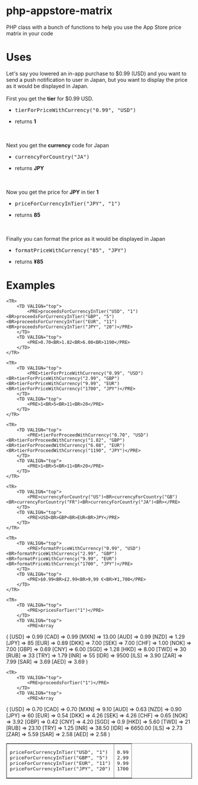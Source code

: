 php-appstore-matrix
===================

PHP class with a bunch of functions to help you use the App Store price matrix in your code

<h1>Uses </h1>

Let's say you lowered an in-app purchase to $0.99 (USD) and you want to send a push notification to user in Japan, but you want to display the price as it would be displayed in Japan.
<BR><BR>
First you get the <B>tier</B> for $0.99 USD.<BR>
<UL>
	<LI><PRE>tierForPriceWithCurrency("0.99", "USD")</PRE></LI>
	<LI>returns <B>1</B></LI>
</UL>
<BR><BR>
Next you get the <B>currency</B> code for Japan<BR>
<UL>
	<LI><PRE>currencyForCountry("JA")</PRE></LI>
	<LI>returns <B>JPY</B></LI>
</UL>
<BR><BR>
Now you get the price for <b>JPY</b> in tier <B>1</B><BR>
<UL>
	<LI><PRE>priceForCurrencyInTier("JPY", "1")</PRE></LI>
	<LI>returns <B>85</B></LI>
</UL>
<BR><BR>
Finally you can format the price as it would be displayed in Japan<BR>
<UL>
	<LI><PRE>formatPriceWithCurrency("85", "JPY")</PRE></LI>
	<LI>returns <B>¥85</B></LI>
</UL>

<h1>Examples </h1>

<TABLE BORDER="1" CELLPADDING="10">
	<TR>
		<TD VALIGN="top">
			<PRE>priceForCurrencyInTier("USD", "1")<BR>priceForCurrencyInTier("GBP", "5")<BR>priceForCurrencyInTier("EUR", "11")<BR>priceForCurrencyInTier("JPY", "20")</PRE>
		</TD>
		<TD VALIGN="top">
			<PRE>0.99<BR>2.99<BR>9.99<BR>1700</PRE>
		</TD>
	</TR>
	
	<TR>
		<TD VALIGN="top">
			<PRE>proceedsForCurrencyInTier("USD", "1")<BR>proceedsForCurrencyInTier("GBP", "5")<BR>proceedsForCurrencyInTier("EUR", "11")<BR>proceedsForCurrencyInTier("JPY", "20")</PRE>
		</TD>
		<TD VALIGN="top">
			<PRE>0.70<BR>1.82<BR>6.08<BR>1190</PRE>
		</TD>
	</TR>
	
	<TR>
		<TD VALIGN="top">
			<PRE>tierForPriceWithCurrency("0.99", "USD")<BR>tierForPriceWithCurrency("2.99", "GBP")<BR>tierForPriceWithCurrency("9.99", "EUR")<BR>tierForPriceWithCurrency("1700", "JPY")</PRE>
		</TD>
		<TD VALIGN="top">
			<PRE>1<BR>5<BR>11<BR>20</PRE>
		</TD>
	</TR>
	
	<TR>
		<TD VALIGN="top">
			<PRE>tierForProceedWithCurrency("0.70", "USD")<BR>tierForProceedWithCurrency("1.82", "GBP")<BR>tierForProceedWithCurrency("6.08", "EUR")<BR>tierForProceedWithCurrency("1190", "JPY")</PRE>
		</TD>
		<TD VALIGN="top">
			<PRE>1<BR>5<BR>11<BR>20</PRE>
		</TD>
	</TR>
	
	<TR>
		<TD VALIGN="top">
			<PRE>currencyForCountry("US")<BR>currencyForCountry("GB")<BR>currencyForCountry("FR")<BR>currencyForCountry("JA")<BR></PRE>
		</TD>
		<TD VALIGN="top">
			<PRE>USD<BR>GBP<BR>EUR<BR>JPY</PRE>
		</TD>
	</TR>
	
	<TR>
		<TD VALIGN="top">
			<PRE>formatPriceWithCurrency("0.99", "USD")<BR>formatPriceWithCurrency("2.99", "GBP")<BR>formatPriceWithCurrency("9.99", "EUR")<BR>formatPriceWithCurrency("1700", "JPY")</PRE>
		</TD>
		<TD VALIGN="top">
			<PRE>$0.99<BR>£2.99<BR>9,99 €<BR>¥1,700</PRE>
		</TD>
	</TR>
	
	<TR>
		<TD VALIGN="top">
			<PRE>pricesForTier("1")</PRE>
		</TD>
		<TD VALIGN="top">
			<PRE>Array
(
    [USD] => 0.99
    [CAD] => 0.99
    [MXN] => 13.00
    [AUD] => 0.99
    [NZD] => 1.29
    [JPY] => 85
    [EUR] => 0.89
    [DKK] => 7.00
    [SEK] => 7.00
    [CHF] => 1.00
    [NOK] => 7.00
    [GBP] => 0.69
    [CNY] => 6.00
    [SGD] => 1.28
    [HKD] => 8.00
    [TWD] => 30
    [RUB] => 33
    [TRY] => 1.79
    [INR] => 55
    [IDR] => 9500
    [ILS] => 3.90
    [ZAR] => 7.99
    [SAR] => 3.69
    [AED] => 3.69
)
</PRE>
		</TD>
	</TR>
	
	<TR>
		<TD VALIGN="top">
			<PRE>proceedsForTier("1")</PRE>
		</TD>
		<TD VALIGN="top">
			<PRE>Array
(
    [USD] => 0.70
    [CAD] => 0.70
    [MXN] => 9.10
    [AUD] => 0.63
    [NZD] => 0.90
    [JPY] => 60
    [EUR] => 0.54
    [DKK] => 4.26
    [SEK] => 4.26
    [CHF] => 0.65
    [NOK] => 3.92
    [GBP] => 0.42
    [CNY] => 4.20
    [SGD] => 0.9
    [HKD] => 5.60
    [TWD] => 21
    [RUB] => 23.10
    [TRY] => 1.25
    [INR] => 38.50
    [IDR] => 6650.00
    [ILS] => 2.73
    [ZAR] => 5.59
    [SAR] => 2.58
    [AED] => 2.58
)
</PRE>
		</TD>
	</TR>
</TABLE>